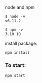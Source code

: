 node and npm

```
$ node -v
v6.11.2
```
```
$ npm -v
3.10.10
```

install package:

```
npm install
```

### To start:

`npm start`



